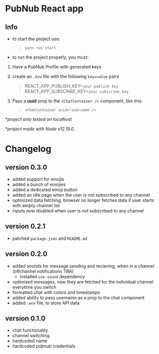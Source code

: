 # PubNub React app

## Info

-   to start the project use:

    > `yarn run start`

-   to run the project properly, you must:

1. Have a PubNub Profile with generated keys

2. create an `.env` file with the following `key=value` pairs

    > REACT_APP_PUBLISH_KEY=`your publish key`
    > REACT_APP_SUBSCRIBE_KEY=`your subscribe key`

3. Pass a **uuid** prop to the `<ChatContainer />` component, like this:

    > `<ChatContainer uuid='username'/>`

\*_project only tested on localhost_

\*_project made with Node v12.19.0._

# Changelog

## version 0.3.0

-   added support for emojis
-   added a bunch of emojies
-   added a dedicated emoji button
-   added an idle page when the user is not subscribed to any channel
-   optimized data fetching, browser no longer fetches data if user starts with empty channel list
-   inputs now disabled when user is not subscribed to any channel

## version 0.2.1

-   patched `package.json` and `README.md`

## version 0.2.0

-   added sounds for message sending and recieving, when in a channel (offchannel notifications TBA)
    -   installed `use-sound` dependency
-   optimised messages, now they are fetched for the individual channel everytime you switch
-   formatted chat with colors and timestamps
-   added ability to pass username as a prop to the chat component
-   added `.env` file, to store API data

## version 0.1.0

-   chat functionality
-   channel switching
-   hardcoded name
-   hardcoded pubnub credentials
